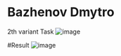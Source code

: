 # Bazhenov Dmytro
2th variant
Task
![image](https://user-images.githubusercontent.com/85456965/121197800-48ed2b00-c87a-11eb-9dc9-2afcac4523db.png)

#Result
![image](https://user-images.githubusercontent.com/85456965/121197872-5acece00-c87a-11eb-859a-ca63a1f6c349.png)
